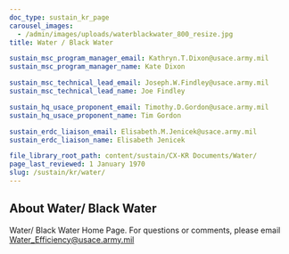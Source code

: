 ```yaml
---
doc_type: sustain_kr_page
carousel_images:
  - /admin/images/uploads/waterblackwater_800_resize.jpg
title: Water / Black Water

sustain_msc_program_manager_email: Kathryn.T.Dixon@usace.army.mil
sustain_msc_program_manager_name: Kate Dixon

sustain_msc_technical_lead_email: Joseph.W.Findley@usace.army.mil
sustain_msc_technical_lead_name: Joe Findley

sustain_hq_usace_proponent_email: Timothy.D.Gordon@usace.army.mil
sustain_hq_usace_proponent_name: Tim Gordon

sustain_erdc_liaison_email: Elisabeth.M.Jenicek@usace.army.mil
sustain_erdc_liaison_name: Elisabeth Jenicek

file_library_root_path: content/sustain/CX-KR Documents/Water/
page_last_reviewed: 1 January 1970
slug: /sustain/kr/water/
---
```


## About Water/ Black Water

Water/ Black Water Home Page. For questions or comments, please email Water_Efficiency@usace.army.mil
